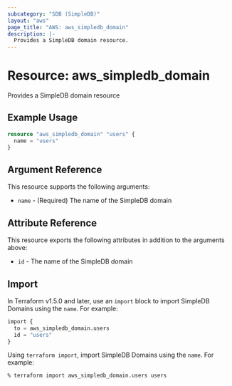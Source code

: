```yaml
---
subcategory: "SDB (SimpleDB)"
layout: "aws"
page_title: "AWS: aws_simpledb_domain"
description: |-
  Provides a SimpleDB domain resource.
---
```


# Resource: aws_simpledb_domain

Provides a SimpleDB domain resource

## Example Usage

```terraform
resource "aws_simpledb_domain" "users" {
  name = "users"
}
```

## Argument Reference

This resource supports the following arguments:

* `name` - (Required) The name of the SimpleDB domain

## Attribute Reference

This resource exports the following attributes in addition to the arguments above:

* `id` - The name of the SimpleDB domain

## Import

In Terraform v1.5.0 and later, use an `import` block to import SimpleDB Domains using the `name`. For example:

```terraform
import {
  to = aws_simpledb_domain.users
  id = "users"
}
```

Using `terraform import`, import SimpleDB Domains using the `name`. For example:

```console
% terraform import aws_simpledb_domain.users users
```
